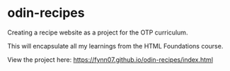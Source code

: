 # odin-recipes
Creating a recipe website as a project for the OTP curriculum.

This will encapsulate all my learnings from the HTML Foundations course.

View the project here: https://fynn07.github.io/odin-recipes/index.html